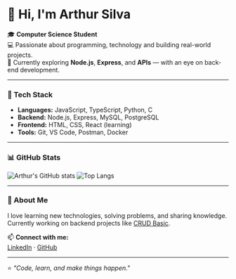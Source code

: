 # 👋 Hi, I'm Arthur Silva

🎓 **Computer Science Student**  
💻 Passionate about programming, technology and building real-world projects.  
🚀 Currently exploring **Node.js**, **Express**, and **APIs** — with an eye on back-end development.

---

### 🧠 Tech Stack
- **Languages:** JavaScript, TypeScript, Python, C  
- **Backend:** Node.js, Express, MySQL, PostgreSQL
- **Frontend:** HTML, CSS, React (learning)  
- **Tools:** Git, VS Code, Postman, Docker  

---

### 📊 GitHub Stats

![Arthur's GitHub stats](https://github-readme-stats.vercel.app/api?username=art1-code&show_icons=true&theme=tokyonight)
![Top Langs](https://github-readme-stats.vercel.app/api/top-langs/?username=art1-code&layout=compact&theme=tokyonight)

---

### 🌱 About Me
I love learning new technologies, solving problems, and sharing knowledge.  
Currently working on backend projects like [CRUD Basic](https://github.com/art1-code/crud-basic).

📫 **Connect with me:**  
[LinkedIn](https://www.linkedin.com/in/arthur1silva1) · [GitHub](https://github.com/art1-code)

---

⭐️ *"Code, learn, and make things happen."*
